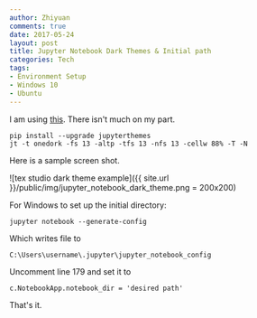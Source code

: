 ```yaml
---
author: Zhiyuan
comments: true
date: 2017-05-24
layout: post
title: Jupyter Notebook Dark Themes & Initial path
categories: Tech
tags:
- Environment Setup
- Windows 10
- Ubuntu
---
```


I am using [this](https://github.com/dunovank/jupyter-themes). There isn't much on my part.

```
pip install --upgrade jupyterthemes
jt -t onedork -fs 13 -altp -tfs 13 -nfs 13 -cellw 88% -T -N
```

Here is a sample screen shot.

![tex studio dark theme example]({{ site.url }}/public/img/jupyter_notebook_dark_theme.png = 200x200)

For Windows to set up the initial directory:

```
jupyter notebook --generate-config
```

Which writes file to 

```
C:\Users\username\.jupyter\jupyter_notebook_config
```

Uncomment line 179 and set it to
```
c.NotebookApp.notebook_dir = 'desired path'
```
That's it.
